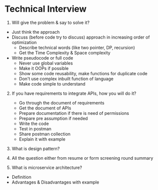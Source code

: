 # Technical Interview

1. Will give the problem & say to solve it?
 * Just think the approach
 * Discuss (before code try to discuss) approach in increasing order of optimization
    * Describe technical words (like two pointer, DP, recursion)
    * Get the Time Complexity & Space complexity
 * Write pseudocode or full code
   * Never use global variables
   * Make it OOPs if possible
   * Show some code reusability, make functions for duplicate code
   * Don't use complex inbuilt function of language
   * Make code simple to understand

2. If you have requirements to integrate APIs, how you will do it?
   * Go through the document of requirements
   * Get the document of APIs
   * Prepare documentation if there is need of permissions
   * Prepare pre assumption if needed
   * Write the code
   * Test in postman
   * Share postman collection
   * Explain it with example
    
2. What is design pattern?

3. All the question either from resume or form screening round summary

4. What is microservice architecture?

  * Definition
  * Advantages & Disadvantages with example
